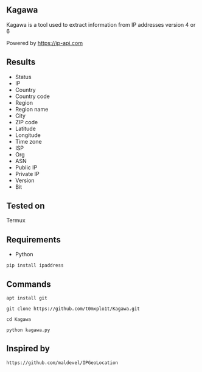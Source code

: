 Kagawa
----
Kagawa is a tool used to extract information from IP addresses version 4 or 6

Powered by https://ip-api.com

Results
----
- Status
- IP
- Country
- Country code
- Region
- Region name
- City
- ZIP code
- Latitude
- Longitude
- Time zone
- ISP
- Org
- ASN
- Public IP
- Private IP
- Version
- Bit

Tested on
----
Termux

Requirements
----
- Python

`pip install ipaddress`

Commands
----
`apt install git`

`git clone https://github.com/t0mxplo1t/Kagawa.git`

`cd Kagawa`

`python kagawa.py`

Inspired by
----
`https://github.com/maldevel/IPGeoLocation`
